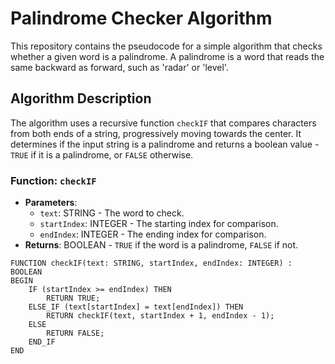 # Palindrome Checker Algorithm

This repository contains the pseudocode for a simple algorithm that checks whether a given word is a palindrome. A palindrome is a word that reads the same backward as forward, such as 'radar' or 'level'.

## Algorithm Description

The algorithm uses a recursive function `checkIF` that compares characters from both ends of a string, progressively moving towards the center. It determines if the input string is a palindrome and returns a boolean value - `TRUE` if it is a palindrome, or `FALSE` otherwise.

### Function: `checkIF`

- **Parameters**: 
  - `text`: STRING - The word to check.
  - `startIndex`: INTEGER - The starting index for comparison.
  - `endIndex`: INTEGER - The ending index for comparison.
- **Returns**: BOOLEAN - `TRUE` if the word is a palindrome, `FALSE` if not.

```pseudocode
FUNCTION checkIF(text: STRING, startIndex, endIndex: INTEGER) : BOOLEAN
BEGIN
    IF (startIndex >= endIndex) THEN
        RETURN TRUE;
    ELSE_IF (text[startIndex] = text[endIndex]) THEN
        RETURN checkIF(text, startIndex + 1, endIndex - 1);
    ELSE
        RETURN FALSE;
    END_IF
END
